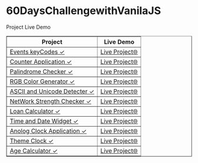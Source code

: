# 60DaysChallengewithVanilaJS
Project	Live Demo
 <table border="1">
        <tr>
            <th>Project</th>
            <th>Live Demo</th>
        </tr>
        <tr>
            <td><a href="https://shorturl.at/pwBXZ">Events keyCodes ✓</a></td>
            <td><a href="https://shorturl.at/gDIV4">Live Project🌐</a></td>
        </tr>
        <tr>
            <td><a href="https://shorturl.at/efinL">Counter Application ✓</a></td>
            <td><a href="https://shorturl.at/mACY1">Live Project🌐</a></td>
        </tr>
        <tr>
            <td><a href="https://shorturl.at/ahLP9">Palindrome Checker ✓</a></td>
            <td><a href="https://shorturl.at/tGIO5">Live Project🌐</a></td>
        </tr>
        <tr>
            <td><a href="https://shorturl.at/jlqz6">RGB Color Generator ✓</a></td>
            <td><a href="https://shorturl.at/dgn68">Live Project🌐</a></td>
        </tr>
        <tr>
            <td><a href="https://shorturl.at/jkM35">ASCII and Unicode Detecter ✓</a></td>
            <td><a href="https://shorturl.at/hkHO2">Live Project🌐</a></td>
        </tr>
        <tr>
            <td><a href="https://shorturl.at/suFO3">NetWork Strength Checker ✓</a></td>
            <td><a href="https://shorturl.at/iCI26">Live Project🌐</a></td>
        </tr>
        </tr>
        <tr>
            <td><a href="https://shorturl.at/ijoBC">Loan Calculator ✓</a></td>
            <td><a href="https://shorturl.at/aIMV7">Live Project🌐</a></td>
       </tr>
        </tr>
        <tr>
            <td><a href="https://shorturl.at/gxHJ9">Time and Date Widget ✓</a></td>
            <td><a href="https://shorturl.at/aBDEG">Live Project🌐</a></td>
       </tr>
        <tr>
            <td><a href="https://shorturl.at/dHX06">Anolog Clock Application ✓</a></td>
            <td><a href="https://zippy-lokum-e2c7aa.netlify.app/">Live Project🌐</a></td>
       </tr>
        <tr>
            <td><a href="https://shorturl.at/jknB8">Theme Clock ✓</a></td>
            <td><a href="https://65152b16d959405ff3999ce4--merry-raindrop-3a9649.netlify.app/">Live Project🌐</a></td>
       </tr>
        <tr>
            <td><a href="https://lnkd.in/dC2QTYNQ">Age Calculator ✓</a></td>
            <td><a href="https://6516759613a91b44a9d464bd--comfy-sherbet-ff7937.netlify.app/">Live Project🌐</a></td>
       </tr>
 </table>
